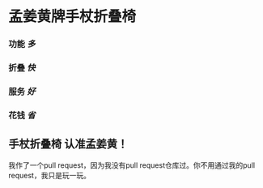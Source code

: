 # 孟姜黄牌手杖折叠椅
### 功能 *多*
### 折叠 *快*
### 服务 *好*
### 花钱 *省*
## 手杖折叠椅 认准孟姜黄！
我作了一个pull request，因为我没有pull request仓库过。你不用通过我的pull request，我只是玩一玩。
